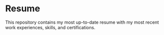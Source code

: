 # Resume
This repository contains my most up-to-date resume with my most recent work experiences, skills, and certifications. 

